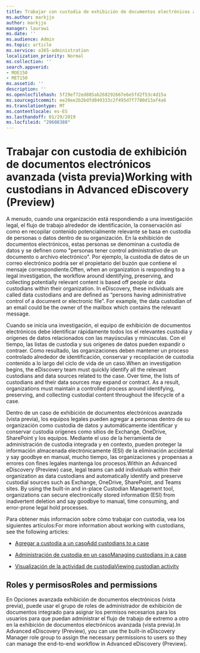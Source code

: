 ```yaml
---
title: Trabajar con custodia de exhibición de documentos electrónicos avanzada (vista previa)
ms.author: markjjo
author: markjjo
manager: laurawi
ms.date: ''
ms.audience: Admin
ms.topic: article
ms.service: o365-administration
localization_priority: Normal
ms.collection: ''
search.appverid:
- MOE150
- MET150
ms.assetid: ''
description: ''
ms.openlocfilehash: 5f29ef72ed885ab268292667e6e5fd2f53c4d15a
ms.sourcegitcommit: ee28ee2b2bdfd049333c2f495d7f7780d13af4a6
ms.translationtype: MT
ms.contentlocale: es-ES
ms.lasthandoff: 01/29/2019
ms.locfileid: "29608388"
---
```

# <a name="working-with-custodians-in-advanced-ediscovery-preview"></a><span data-ttu-id="aeca0-102">Trabajar con custodia de exhibición de documentos electrónicos avanzada (vista previa)</span><span class="sxs-lookup"><span data-stu-id="aeca0-102">Working with custodians in Advanced eDiscovery (Preview)</span></span>

<span data-ttu-id="aeca0-p101">A menudo, cuando una organización está respondiendo a una investigación legal, el flujo de trabajo alrededor de identificación, la conservación así como en recopilar contenido potencialmente relevante se basa en custodia de personas o datos dentro de su organización. En la exhibición de documentos electrónicos, estas personas se denominan a custodia de datos y se definen como "personas tener control administrativo de un documento o archivo electrónico". Por ejemplo, la custodia de datos de un correo electrónico podría ser el propietario del buzón que contiene el mensaje correspondiente.</span><span class="sxs-lookup"><span data-stu-id="aeca0-p101">Often, when an organization is responding to a legal investigation, the workflow around identifying, preserving, and collecting potentially relevant content is based off people or data custodians within their organization. In eDiscovery, these individuals are called data custodians and are defined as “persons having administrative control of a document or electronic file”. For example, the data custodian of an email could be the owner of the mailbox which contains the relevant message.</span></span>  

<span data-ttu-id="aeca0-p102">Cuando se inicia una investigación, el equipo de exhibición de documentos electrónicos debe identificar rápidamente todos los el relevantes custodia y orígenes de datos relacionados con las mayúsculas y minúsculas. Con el tiempo, las listas de custodia y sus orígenes de datos pueden expandir o contraer. Como resultado, las organizaciones deben mantener un proceso controlado alrededor de identificación, conservar y recopilación de custodia contenido a lo largo del ciclo de vida de un caso.</span><span class="sxs-lookup"><span data-stu-id="aeca0-p102">When an investigation begins, the eDiscovery team must quickly identify all the relevant custodians and data sources related to the case. Over time, the lists of custodians and their data sources may expand or contract. As a result, organizations must maintain a controlled process around identifying, preserving, and collecting custodial content throughout the lifecycle of a case.</span></span>

<span data-ttu-id="aeca0-p103">Dentro de un caso de exhibición de documentos electrónicos avanzada (vista previa), los equipos legales pueden agregar a personas dentro de su organización como custodia de datos y automáticamente identificar y conservar custodia orígenes como sitios de Exchange, OneDrive, SharePoint y los equipos. Mediante el uso de la herramienta de administración de custodia integrada y en contexto, pueden proteger la información almacenada electrónicamente (ESI) de la eliminación accidental y say goodbye en manual, mucho tiempo, las organizaciones y propensas a errores con fines legales mantenga los procesos.</span><span class="sxs-lookup"><span data-stu-id="aeca0-p103">Within an Advanced eDiscovery (Preview) case, legal teams can add individuals within their organization as data custodians and automatically identify and preserve custodial sources such as Exchange, OneDrive, SharePoint, and Teams sites. By using the built-in and in-place Custodian Management tool, organizations can secure electronically stored information (ESI) from inadvertent deletion and say goodbye to manual, time consuming, and error-prone legal hold processes.</span></span> 

<span data-ttu-id="aeca0-111">Para obtener más información sobre cómo trabajar con custodia, vea los siguientes artículos:</span><span class="sxs-lookup"><span data-stu-id="aeca0-111">For more information about working with custodians, see the following articles:</span></span> 

- [<span data-ttu-id="aeca0-112">Agregar a custodia a un caso</span><span class="sxs-lookup"><span data-stu-id="aeca0-112">Add custodians to a case</span></span>](add-custodians-to-case.md)

- [<span data-ttu-id="aeca0-113">Administración de custodia en un caso</span><span class="sxs-lookup"><span data-stu-id="aeca0-113">Managing custodians in a case</span></span>](manage-new-custodians.md)

- [<span data-ttu-id="aeca0-114">Visualización de la actividad de custodia</span><span class="sxs-lookup"><span data-stu-id="aeca0-114">Viewing custodian activity</span></span>](view-custodian-activity.md)

## <a name="roles-and-permissions"></a><span data-ttu-id="aeca0-115">Roles y permisos</span><span class="sxs-lookup"><span data-stu-id="aeca0-115">Roles and permissions</span></span>

<span data-ttu-id="aeca0-116">En Opciones avanzada exhibición de documentos electrónicos (vista previa), puede usar el grupo de roles de administrador de exhibición de documentos integrado para asignar los permisos necesarios para los usuarios para que puedan administrar el flujo de trabajo de extremo a otro en la exhibición de documentos electrónicos avanzada (vista previa).</span><span class="sxs-lookup"><span data-stu-id="aeca0-116">In Advanced eDiscovery (Preview), you can use the built-in eDiscovery Manager role group to assign the necessary permissions to users so they can manage the end-to-end workflow in Advanced eDiscovery (Preview).</span></span>
